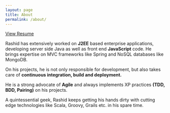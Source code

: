 ```yaml
---
layout: page
title: About
permalink: /about/
---
```

[View Resume](../resume)

Rashid has extensively worked on **J2EE** based enterprise applications, developing server side Java as well as front
end **JavaScript** code. He brings expertise on MVC frameworks like Spring and NoSQL databases like MongoDB.

On his projects, he is not only responsible for development, but also takes care of **continuous integration, build and
deployment.**

He is a strong advocate of **Agile** and always implements XP practices **(TDD, BDD, Pairing)** on his projects.

A quintessential geek, Rashid keeps getting his hands dirty with cutting edge technologies like Scala, Groovy, Grails
etc. in his spare time.
